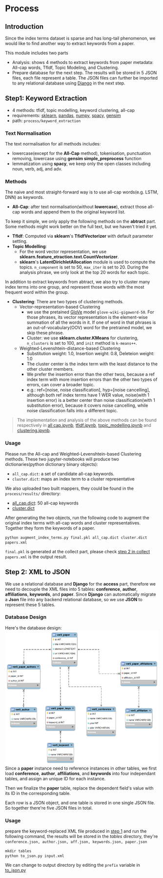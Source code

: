 # Process 

## Introduction
Since the index terms dataset is sparse and has long-tail phenomenon, we would like to find another way to extract keywords from a paper. 

This module includes two parts
- Analysis: shows 4 methods to extract keywords from paper metadata: All-cap words, TfIdf, Topic Modeling, and Clustering. 
- Prepare database for the next step. The results will be stored in 5 JSON files, each file represent a table. The JSON files can further be imported to any relational database using [Django](https://www.djangoproject.com/) in the next step.

## Step1: Keyword Extraction
- 4 methods: tfidf, topic modelling, keyword clustering, all-cap 
- requirements: [sklearn](https://scikit-learn.org/stable/), [pandas](https://pandas.pydata.org/), [numpy](https://pandas.pydata.org/), [spacy](spacy.io), [gensim](https://radimrehurek.com/gensim/) 
- path: `process/keyword_extraction`

### Text Normalisation
The text normalisation for all methods includes:
- lowercase(except for the **All-Cap** method), tokenisation, punctuation removing, lowercase using **gensim simple_preprocess** function 
- lemmatization using **spacy**, we keep only the open classes including noun, verb, adj, and adv.

### Methods
The naive and most straight-forward way is to use all-cap words(e.g. LSTM, DNN) as keywords.
- **All-Cap**: after text normalisation(without **lowercase**), extract those all-cap words and append them to the original keyword list.

To keep it simple, we only apply the following methods on the **abtract** part. Some methods might work better on the full text, but we haven't tried it yet.
- **TfIdf**: Computed via **sklearn**'s **TfidfVectorizer** with default parameter setting. 
- **Topic Modelling**: 
  - For the word vector representation, we use **sklearn.feature_etraction.text.CountVectorizer**. 
  - **sklearn**'s **LatentDirichletAllocation** module is used to compute the topics. `n_component` is set to 50, `max_iter` is set to 20. During the analysis phrase, we only look at the top 20 words for each topic.

In addition to extract keywords from abtract, we also try to cluster many index terms into one group, and represent those words with the most frequent word within the group.
- **Clustering**: There are two types of clustering methods.
  - Vector-representation-based Clustering
    -  we use the pretained [GloVe](https://nlp.stanford.edu/projects/glove/) model `glove-wiki-gigaword-50`. For those phrases, its vector representation is the element-wise summation of all the words in it. If one of word in that phrases is an out-of-vocabulary(OOV) word for the pretrained model, we skip these phrase. 
    - Cluster: we use **sklearn.cluster.KMeans** for clustering, `n_clusters` is set to 100, and `init` method is `k-means++`. 
  - Weighted-Levenshtein-distance-based Clustering
    - Substitution weight: 1.0, Insertion weight: 0.8, Deleteion weight: 1.0
    - The cluster center is the index term with the least distance to the other cluster members.
    - We prefer the insertion error than the other twos, because a ref index term with more insertion errors than the other two types of errors, can cover a broader topic.
    - e.g.: ref=[noise, noise classification], hyp=[noise cancelling], although both ref index terms have 1 WER value, noise(with 1 insertion error) is a better center than noise classification(with 1 substitution error), because it covers noise cancelling, while noise classification falls into a different topic.

> The implementation and analysis of the above methods can be found respectively in [all cap.ipynb](keyword_extraction/all%20cap.ipynb), [tfidf.ipynb](keyword_extraction/tfidf.ipynb), [topic_modelling.ipynb](keyword_extraction/topic%20modelling.ipynb) and [clustering.ipynb](keyword_extraction/cluster.ipynb). 

### Usage


Please run the All-cap and Weighted-Levenshtein-based Clustering methods. These two jupyter-notebooks will produce two dictionaries(python dictionary binary objects):
- `all_cap.dict`: a set of candidate all-cap keywords.
- `cluster.dict`: maps an index term to a cluster representative

We also uploaded two built mappers, they could be found in the `process/results/` directory:
- [all_cap.dict](keyword_extraction/results/all_cap.dict): 50 all-cap keywords
- [cluster.dict](keyword_extraction/results/cluster.dict)


After generating the two objects, run the following code to augment the original index terms with all-cap words and cluster representatives. Together they form the keywords of a paper. 

```shell
python augment_index_terms.py final.pkl all_cap.dict cluster.dict papers.xml
```
`final.pkl` is generated at the collect part, please check [step 2 in collect](../collect/README.md)
`papers.xml` is the output result.

## Step 2: XML to JSON 

We use a relational database and **Django** for the **access** part, therefore we need to decouple the XML files into 5 tables: **conference**, **author**, **affiliations**, **keywords**, and **paper**. 
Since **Django** can automatically migrate a **Json** file into any backend relational database, so we use **JSON** to represent these 5 tables. 

### Database Design
Here's the database design:
![database](../static/database.png)
Since a **paper** instance need to reference instances in other tables, we first load **conference**, **author**, **affiliations**, and **keywords** into four independant tables, and assign an unique ID for each instance. 

Then we finalize the **paper** table, replace the dependent  field's value with its ID in the corresponding table. 

Each row is a JSON object, and one table is stored in one single JSON file. So together there're five JSON files in total.

### Usage 

prepare the keyword-replaced XML file produced in [step 1](#step1-keyword-extraction) and run the following command, the results will be stored in the *tables* directory, they're `conference.json, author.json, aff.json, keywords.json, paper.json`
   ```
   mkdir tables
   python to_json.py input.xml
   ```

We can change to output directory by editing the `prefix` variable in [to_json.py](to_json.py)
